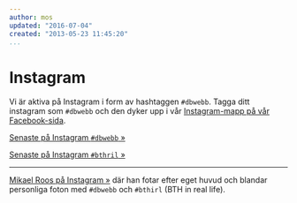 ```yaml
---
author: mos
updated: "2016-07-04"
created: "2013-05-23 11:45:20"
...
```

<i class="fa fa-instagram" aria-hidden="true"></i> Instagram
==================================

Vi är aktiva på Instagram i form av hashtaggen `#dbwebb`. Tagga ditt instagram som `#dbwebb` och den dyker upp i vår [Instagram-mapp på vår Facebook-sida](http://www.facebook.com/dbwebb.se/app_168188869963563).

[Senaste på Instagram `#dbwebb` »](https://www.instagram.com/explore/tags/dbwebb/)

[Senaste på Instagram `#bthril` »](https://www.instagram.com/explore/tags/bthirl/)


<hr>

[Mikael Roos på Instagram »](http://instagram.com/mikael_roos/) där han fotar efter eget huvud och blandar personliga foton med `#dbwebb` och `#bthirl` (BTH in real life).
